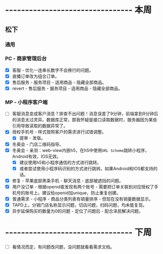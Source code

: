 # -------------------------------- 本周

## 松下
### 通用
### PC - 商家管理后台
* [x] 客服 - 优化一连串长数字不会换行的问题。
* [x] 直播订单改为组合订单。
* [x] 售后服务 - 服务项目 - 适用商品 - 隐藏全部商品。
* [x] revert - 售后服务 - 服务项目 - 适用商品 - 隐藏全部商品。
### MP - 小程序客户端
* [ ] 客服消息变成客户消息？排查不出问题！消息误差了9分钟，前端拿到9分钟后的消息太过灵异。数据库正常，那我怀疑是接口读取数据时，服务器因为某些引用导致读取的数据异常了。
* [x] 授权手机号 - 样式按照客户的需求进行试错调整。
  - [x] 提审 - 发版。
* [x] 冬奥会 - 门店二维码指导。
* [x] 冬奥会 - 亲测：web-view内嵌h5，在h5中使用`URL Scheme`跳转小程序，Android有效，IOS无效。
  - [x] 建议使用h5和小程序通信的方式进行跳转。
  - [x] 或者尝试使用小程序码识别的方式进行跳转。如果Android和IOS都支持的话。
* [x] 修复 - 苹果底部黑条手机 - 聊天消息 - 底部被遮挡的问题。
* [x] 用户没订单 - 根据openid查发现有两个账号 - 需要把订单关联到对应授权了手机号的账号上。建议给openid加unique，防止重复创建。
* [x] 普通需求 - 小程序 - 商品分类列表有销量排序 - 但现在没有销量数据显示。
* [x] TAPD上，分销门店名称显示问题，切店问题，扫码问题，均未能复现。
* [x] 异步延保购买的数量为0的问题 - 定位了问题后 - 配合泽民解决问题。

# -------------------------------- 下周
* [ ] 看情况而定，有问题改问题，没问题就看看需求文档。
